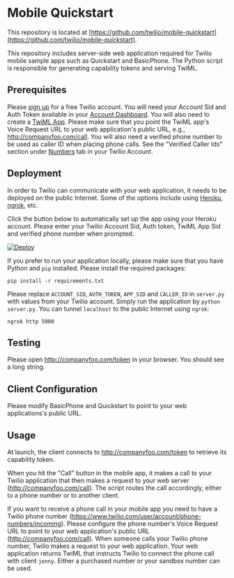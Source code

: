Mobile Quickstart
===

This repository is located at [https://github.com/twilio/mobile-quickstart](https://github.com/twilio/mobile-quickstart).

This repository includes server-side web application required for Twilio mobile sample apps such as Quickstart and BasicPhone. The Python script is responsible for generating capability tokens and serving TwiML.

Prerequisites
---

Please [sign up](https://www.twilio.com/try-twilio) for a free Twilio account. You will need your Account Sid and Auth Token available in your [Account Dashboard](https://www.twilio.com/user/account/). You will also need to create a [TwiML App](https://www.twilio.com/user/account/apps). Please make sure that you point the TwiML app's Voice Request URL to your web application's public URL, e.g.,  http://companyfoo.com/call.
You will also need a verified phone number to be used as caller ID when placing phone calls.  See the "Verified Caller Ids" section
under [Numbers](https://www.twilio.com/user/account/phone-numbers)
tab in your Twilio Account.

Deployment
---

In order to Twilio can communicate with your web application, it needs to be
deployed on the public Internet.  Some of the options include using [Heroku](https://heroku.com/), [ngrok](https://ngrok.com/), etc.

Click the button below to automatically set up the app using your Heroku account. Please enter your Twilio Account Sid, Auth token, TwiML App Sid and verified phone number when prompted.

[![Deploy](https://www.herokucdn.com/deploy/button.png)](https://heroku.com/deploy)

If you prefer to run your application locally, please make sure that you have Python and `pip` installed. Please install the required packages:

    pip install -r requirements.txt

Please replace `ACCOUNT_SID`, `AUTH_TOKEN`, `APP_SID` and `CALLER_ID` in `server.py` with values from your Twilio account.  Simply run the application by `python server.py`.  You can tunnel `localhost` to the public Internet using `ngrok`: 

    ngrok http 5000

Testing
---

Please open http://companyfoo.com/token in your browser. You should see a long string.


Client Configuration
---

Please modify BasicPhone and Quickstart to point to your web applications's public URL.


Usage
---

At launch, the client connects to http://companyfoo.com/token to retrieve its capability token.

When you hit the "Call" button in the mobile app, it makes a call to your Twilio application that then makes a request to your web server (http://companyfoo.com/call).  The script routes the call accordingly, either to a phone number or to another client. 

If you want to receive a phone call in your mobile app you need to have a Twilio phone number (https://www.twilio.com/user/account/phone-numbers/incoming).  Please configure the phone number's Voice Request URL to point to your web application's public URL (http://companyfoo.com/call). When someone calls your Twilio phone number, Twilio makes a request to your web application. Your web application returns TwiML that instructs Twilio to connect the phone call with client `jenny`. Either a purchased number or your sandbox number can be used.

